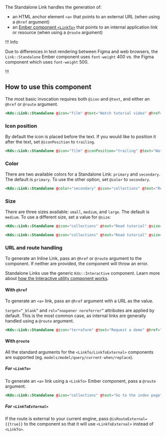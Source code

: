 The Standalone Link handles the generation of:

- an HTML anchor element `<a>` that points to an external URL (when using a `@href` argument)
- an [Ember component `<LinkTo>`](https://guides.emberjs.com/release/routing/linking-between-routes/#toc_the-linkto--component) that points to an internal application link or resource (when using a `@route` argument)

!!! Info

Due to differences in text rendering between Figma and web browsers, the `Link::Standalone` Ember component uses `font-weight` 400 vs. the Figma component which uses `font-weight` 500.

!!!

## How to use this component

The most basic invocation requires both `@icon` and `@text`, and either an `@href` or `@route` argument.

```handlebars
<Kds::Link::Standalone @icon="film" @text="Watch tutorial video" @href="..." />
```

### Icon position

By default the icon is placed before the text. If you would like to position it after the text, set `@iconPosition` to `trailing`.

```handlebars
<Kds::Link::Standalone @icon="film" @iconPosition="trailing" @text="Watch tutorial video" @href="..." />
```

### Color

There are two available colors for a Standalone Link: `primary` and `secondary`. The default is `primary`. To use the other option, set `@color` to `secondary`.

```handlebars
<Kds::Link::Standalone @color="secondary" @icon="collections" @text="Read tutorial" @href="..." />
```  

### Size

There are three sizes available: `small`, `medium`, and `large`. The default is `medium`. To use a different size, set a value for `@size`:

```handlebars
<Kds::Link::Standalone @icon="collections" @text="Read tutorial" @size="small" @href="..." />
```

```handlebars
<Kds::Link::Standalone @icon="collections" @text="Read tutorial" @size="large" @href="..." />
```

### URL and route handling

To generate an Inline Link, pass an `@href` or `@route` argument to the component. If neither are provided, the component will throw an error.

Standalone Links use the generic `Kds::Interactive` component. Learn more about [how the Interactive utility component works](/utilities/interactive).

#### With `@href`

To generate an `<a>` link, pass an `@href` argument with a URL as the value. 

`target=“_blank”` and `rel=“noopener noreferrer”` attributes are applied by default. This is the most common case, as internal links are generally handled using a `@route` argument. 

```handlebars
<Kds::Link::Standalone @icon="terraform" @text="Request a demo" @href="https://www.khulnasoft.com/request-demo/terraform" />
```

#### With `@route`

All the standard arguments for the `<LinkTo/LinkToExternal>` components are supported (eg. `models/model/query/current-when/replace`).

##### For `<LinkTo>`

To generate an `<a>` link using a `<LinkTo>` Ember component, pass a `@route` argument. 

```handlebars
<Kds::Link::Standalone @icon="collections" @text="Go to the index page" @route="my.page.route" @model="my.page.model" />
```

##### For `<LinkToExternal>`

If the route is external to your current engine, pass `@isRouteExternal={{true}}` to the component so that it will use `<LinkToExternal>` instead of `<LinkTo>`.